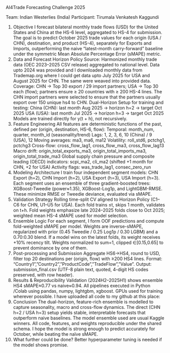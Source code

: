AI4Trade Forecasting Challenge 2025

Team: Indian Westerlies (India)
Participant: Tirumala Venkatesh Kaggundi
1. Objective
I forecast bilateral monthly trade flows (USD) for the United States and China at the HS-6 level, aggregated to HS-4 for submission. The goal is to predict October 2025 trade values for each origin (USA / CHN), destination, and product (HS-4), separately for Exports and Imports, outperforming the naive “latest-month carry-forward” baseline under the symmetric Mean Absolute Percentage Error (sMAPE) metric.
2. Data and Forecast Horizon Policy
Source: Harmonized monthly trade data (OEC 2023–2025 CSV release) aggregated to national level. Data upto 2024 was provided and I downloaded monthly data from Trademap.org where I could get data upto July 2025 for USA and August 2025 for CHN. The same were weaved into provided data. 
Coverage: CHN → Top 30 export / 29 import partners; USA → Top 30 each (flow); partners ensure ≥ 20 countries with ≥ 200 HS-4 lines. The CHN import partners were selected to ensure that the partners usually export over 150 unique hs4 to CHN. 
Dual-Horizon Setup for training and testing:
China (CHN): last month Aug 2025 → horizon h=2 → target Oct 2025
USA (USA): last month Jul 2025 → horizon h=3 → target Oct 2025
Models are trained directly for y(t + h), not recursively.
3. Feature Engineering
All features are deterministic functions of the past, defined per (origin, destination, HS-6, flow):
Temporal: month_num, quarter, month_id (seasonality/trend)
Lags: 1, 2, 3, 6, 10 (China) / 9 (USA), 12
Moving averages: ma3, ma6, ma12
Volatility: roll_std6, pctchg1, pctchg3
Cross-flow: cross_flow_lag1, cross_flow_ma3, cross_flow_lag13
Macro drift: origin_total_exports_ma3, origin_total_imports_ma3, origin_total_trade_ma3
Global supply chain pressure and composite leading (OECD) indicators: scpi_ma2, cli_ma2 (shifted +1 month for CHN, +2 for USA)
Activity flags: was_trade_lag1, consec_zero_run
4. Modeling Architecture
I train four independent segment models: CHN Export (h=2), CHN Import (h=2), USA Export (h=3), USA Import (h=3). Each segment uses an ensemble of three gradient-boosted trees: XGBoost-Tweedie (power≈1.35), XGBoost-Log1p, and LightGBM-RMSE. These minimize RMSE or Tweedie deviance, evaluated via sMAPE.
5. Validation Strategy
Rolling time-split CV aligned to Horizon Policy (C1–C6 for CHN, U1–U5 for USA). Each fold trains ≤t, skips 1 month, validates on t+h. Fold weights emphasize late 2024–2025 folds close to Oct 2025; weighted mean HS-4 sMAPE used for model selection.
6. Ensemble Logic
For each segment, I form OOF predictions and compute fold-weighted sMAPE per model. Weights are inverse-sMAPE, regularized with prior (0.45 Tweedie / 0.25 Log1p / 0.30 LGBM) and a 0.70:0.30 blend. If a model wins on the latest folds, its weight receives +10% recency tilt. Weights normalized to sum=1, clipped ∈[0.15,0.65] to prevent dominance by one of them. 
7. Post-processing and Submission
Aggregate HS6→HS4, round to USD, filter top 20 destinations per (origin, flow) with ≥200 HS4 lines. Format: “Country1”,”Country2”,”ProductCode”,”TradeFlow”,”Value”. Output: submission_final.csv (UTF-8 plain text, quoted, 4-digit HS codes preserved, with row header).
8. Results & Reproducibility
Validation (2024H2–2025H1) shows ensemble HS4 sMAPE≈0.77 vs naive≈0.94. All pipelines executed in Python /Colab using pandas, numpy, lightgbm, xgboost. GPUs used for training wherever possible. I have uploaded all code to my github at this place: 
9. Conclusion
The dual-horizon, feature-rich ensemble is modelled to capture seasonality, macro and cross-flow dynamics. The direct (CHN h=2 / USA h=3) setup yields stable, interpretable forecasts that outperform naive baselines. The model ensemble used are usual Kaggle winners. All code, features, and weights reproducible under the shared schema. I hope the model is strong enough to predict accurately for October, while beating the naïve sMAPE. 
10. What further could be done?
Better hyperparameter tuning is needed if the model shows promise. 
